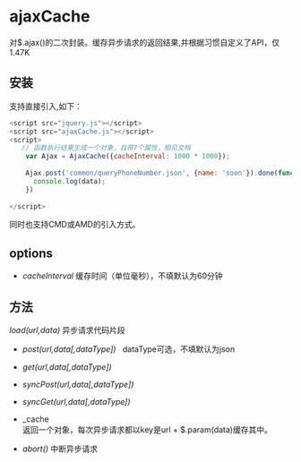 # ajaxCache
对$.ajax()的二次封装。缓存异步请求的返回结果,并根据习惯自定义了API，仅1.47K

## 安装

支持直接引入,如下：

```javascript
<script src="jquery.js"></script>
<script src="ajaxCache.js"></script>
<script>
   // 函数执行结果生成一个对象，自带7个属性，相见文档 
    var Ajax = AjaxCache({cacheInterval: 1000 * 1000});
    
    Ajax.post('common/queryPhoneNumber.json', {name: 'soon'}).done(function(data) {
      console.log(data);
    })
    
</script>
```
  同时也支持CMD或AMD的引入方式。

## options

+ _cacheInterval_
缓存时间（单位毫秒），不填默认为60分钟

## 方法
 _load(url,data)_ 
 异步请求代码片段
 
 + _post(url,data[,dataType])_   dataType可选，不填默认为json

 + _get(url,data[,dataType])_   
 
 + _syncPost(url,data[,dataType])_ 
 
 + _syncGet(url,data[,dataType])_  
 
 + _cache    
 返回一个对象，每次异步请求都以key是url + $.param(data)缓存其中。 
 
 + _abort()_  中断异步请求   
 
